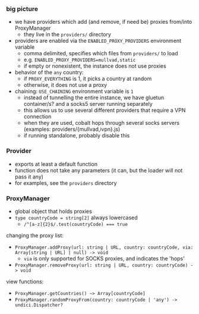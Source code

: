 ### big picture
- we have providers which add (and remove, if need be) proxies from/into ProxyManager
    - they live in the `providers/` directory
- providers are enabled via the `ENABLED_PROXY_PROVIDERS` environment variable
    - comma delimited, specifies which files from `providers/` to load
    - e.g. `ENABLED_PROXY_PROVIDERS=mullvad,static`
    - if empty or nonexistent, the instance does not use proxies
- behavior of the `any` country:
    - if `PROXY_EVERYTHING` is 1, it picks a country at random
    - otherwise, it does not use a proxy
- chaining: `USE_CHAINING` environment variable is `1`
    - instead of tunnelling the entire instance, we have gluetun container/s? and a socks5 server running separately
    - this allows us to use several different providers that require a VPN connection
    - when they are used, cobalt hops through several socks servers (examples: providers/{mullvad,ivpn}.js)
    - if running standalone, probably disable this

### Provider
- exports at least a default function
- function does not take any parameters (it can, but the loader will not pass it any)
- for examples, see the `providers` directory

### ProxyManager
- global object that holds proxies
- `type countryCode = string[2]` always lowercased
    - `/^[a-z]{2}$/.test(countryCode) === true`

changing the proxy list:
- `ProxyManager.addProxy(url: string | URL, country: countryCode, via: Array[string | URL] | null) -> void`
    - `via` is only supported for SOCKS proxies, and indicates the 'hops'
- `ProxyManager.removeProxy(url: string | URL, country: countryCode) -> void`

view functions:
- `ProxyManager.getCountries() ~> Array[countryCode]`
- `ProxyManager.randomProxyFrom(country: countryCode | 'any') -> undici.Dispatcher?`
